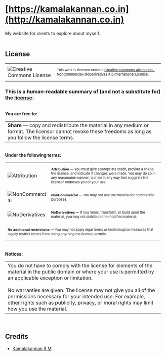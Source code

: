 # [https://kamalakannan.co.in](http://kamalakannan.co.in)

My website for clients to explore about myself.
<br/><br/>

## License

<table>
<tr>
    <td>
        <img alt="Creative Commons License" style="border-width:0;" src="https://i.creativecommons.org/l/by-nc-nd/4.0/88x31.png"/>
    </td>
    <td>
        <p style="font-size:11px">
			       This work is licensed under a <a rel="license" href="http://creativecommons.org/licenses/by-nc-nd/4.0/">Creative Commons Attribution-NonCommercial-NoDerivatives 4.0 International License</a>.
			  </p>
    </td>
</tr>
</table>

### This is a human-readable summary of (and not a substitute for) the [license](https://creativecommons.org/licenses/by-nc-nd/4.0/legalcode):
<br/>
<b>You are free to:</b>
<table>
	<tr><td>
		<b>Share</b> — copy and redistribute the material in any medium or format. The licensor cannot revoke these freedoms as long as you follow the license terms.
	</td></tr>
</table>
<br/>
<b>Under the following terms:</b>
<table>
<tr>
    <td>
        <img alt="Attribution" style="border-width:0;" src="https://creativecommons.org/images/deed/attribution_icon_blue_x2.png"/>
    </td>
    <td>
        <p style="font-size:11px">
	<b>Attribution</b> — You must give appropriate credit, provide a link to the license, and indicate if changes were made. You may do so in any reasonable manner, but not in any way that suggests the licensor endorses you or your use.
	</p>
    </td>
</tr>
<tr>
    <td>
        <img alt="NonCommercial" style="border-width:0;" src="https://creativecommons.org/images/deed/nc_blue_x2.png"/>
    </td>
    <td>
        <p style="font-size:11px">
	<b>NonCommercial</b> — You may not use the material for commercial purposes.
	</p>
    </td>
</tr>
<tr>
    <td>
        <img alt="NoDerivatives" style="border-width:0;" src="https://creativecommons.org/images/deed/nd_blue_x2.png"/>
    </td>
    <td>
        <p style="font-size:11px">
	<b>NoDerivatives</b> — If you remix, transform, or build upon the material, you may not distribute the modified material.
	</p>
    </td>
</tr>
<tr>
    <td colspan="2">
        <p style="font-size:11px">
	<b>No additional restrictions</b> — You may not apply legal terms or technological measures that legally restrict others from doing anything the license permits.
	</p>
    </td>
</tr>
</table>
<br/>
<b>Notices:</b>
<table>
	<tr><td>
You do not have to comply with the license for elements of the material in the public domain or where your use is permitted by an applicable exception or limitation.
<br/><br/>
No warranties are given. The license may not give you all of the permissions necessary for your intended use. For example, other rights such as publicity, privacy, or moral rights may limit how you use the material.
	</td></tr>
</table>
<br/>

## Credits
- [Kamalakannan R M](mailto:kamalakannan.r.m@outlook.com)
